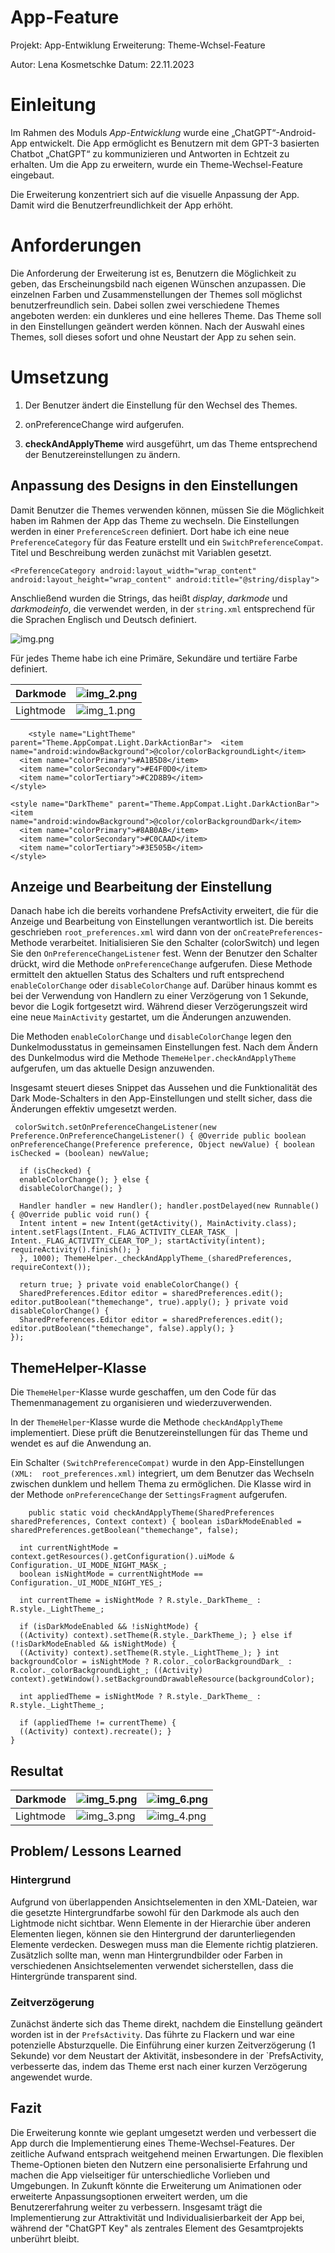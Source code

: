 # App-Feature

Projekt: App-Entwiklung
Erweiterung: Theme-Wchsel-Feature

Autor: Lena Kosmetschke
Datum: 22.11.2023



# Einleitung

Im Rahmen des Moduls  _App-Entwicklung_  wurde eine „ChatGPT“-Android-App entwickelt. Die App ermöglicht es Benutzern mit dem GPT-3 basierten Chatbot „ChatGPT“ zu kommunizieren und Antworten in Echtzeit zu erhalten. Um die App zu erweitern, wurde ein Theme-Wechsel-Feature eingebaut.

Die Erweiterung konzentriert sich auf die visuelle Anpassung der App. Damit wird die Benutzerfreundlichkeit der App erhöht.

# Anforderungen

Die Anforderung der Erweiterung ist es, Benutzern die Möglichkeit zu geben, das Erscheinungsbild nach eigenen Wünschen anzupassen. Die einzelnen Farben und Zusammenstellungen der Themes soll möglichst benutzerfreundlich sein. Dabei sollen zwei verschiedene Themes angeboten werden: ein dunkleres und eine helleres Theme. Das Theme soll in den Einstellungen geändert werden können. Nach der Auswahl eines Themes, soll dieses sofort und ohne Neustart der App zu sehen sein.

# Umsetzung

1. Der Benutzer ändert die Einstellung für den Wechsel des Themes.

2. onPreferenceChange wird aufgerufen.

3. **checkAndApplyTheme** wird ausgeführt, um das Theme entsprechend der Benutzereinstellungen zu ändern.

## Anpassung des Designs in den Einstellungen

Damit Benutzer die Themes verwenden können, müssen Sie die Möglichkeit haben im Rahmen der App das Theme zu wechseln. Die Einstellungen werden in einer `PreferenceScreen` definiert. Dort habe ich eine neue  `PreferenceCategory`  für das Feature erstellt und ein  `SwitchPreferenceCompat`. Titel und Beschreibung werden zunächst mit Variablen gesetzt.

    <PreferenceCategory android:layout_width="wrap_content" android:layout_height="wrap_content" android:title="@string/display">  

  <SwitchPreferenceCompat android:key="themechange" android:layout_width="wrap_content" android:layout_height="wrap_content" android:defaultValue="false" android:title="@string/darkmode" android:summary="@string/darkmodeInfo"/>  
</PreferenceCategory>

Anschließend wurden die Strings, das heißt  _display_,  _darkmode_  und  _darkmodeinfo_, die verwendet werden, in der `string.xml` entsprechend für die Sprachen Englisch und Deutsch definiert.

![img.png](ressources%2Fimg.png)

Für jedes Theme habe ich eine Primäre, Sekundäre und tertiäre Farbe definiert.

|Darkmode| ![img_2.png](ressources%2Fimg_1.png)  |
|--|--|
|Lightmode| ![img_1.png](ressources%2Fimg_2.png) |

        <style name="LightTheme" parent="Theme.AppCompat.Light.DarkActionBar">  <item name="android:windowBackground">@color/colorBackgroundLight</item>  
      <item name="colorPrimary">#A1B5D8</item>  
      <item name="colorSecondary">#E4F0D0</item>  
      <item name="colorTertiary">#C2D8B9</item>  
    </style>  
      
    <style name="DarkTheme" parent="Theme.AppCompat.Light.DarkActionBar">  <item name="android:windowBackground">@color/colorBackgroundDark</item>  
      <item name="colorPrimary">#8AB0AB</item>  
      <item name="colorSecondary">#C0CAAD</item>  
      <item name="colorTertiary">#3E505B</item>  
    </style>

## Anzeige und Bearbeitung der Einstellung

Danach habe ich die bereits vorhandene PrefsActivity erweitert, die für die Anzeige und Bearbeitung von Einstellungen verantwortlich ist. Die bereits geschrieben  `root_preferences.xml`  wird dann von der  `onCreatePreferences`-Methode verarbeitet. Initialisieren Sie den Schalter (colorSwitch) und legen Sie den `OnPreferenceChangeListener` fest. Wenn der Benutzer den Schalter drückt, wird die Methode `onPreferenceChange` aufgerufen. Diese Methode ermittelt den aktuellen Status des Schalters und ruft entsprechend `enableColorChange` oder `disableColorChange` auf. Darüber hinaus kommt es bei der Verwendung von Handlern zu einer Verzögerung von 1 Sekunde, bevor die Logik fortgesetzt wird. Während dieser Verzögerungszeit wird eine neue `MainActivity` gestartet, um die Änderungen anzuwenden.

Die Methoden `enableColorChange` und `disableColorChange` legen den Dunkelmodusstatus in gemeinsamen Einstellungen fest. Nach dem Ändern des Dunkelmodus wird die Methode `ThemeHelper.checkAndApplyTheme` aufgerufen, um das aktuelle Design anzuwenden.

Insgesamt steuert dieses Snippet das Aussehen und die Funktionalität des Dark Mode-Schalters in den App-Einstellungen und stellt sicher, dass die Änderungen effektiv umgesetzt werden.



     colorSwitch.setOnPreferenceChangeListener(new Preference.OnPreferenceChangeListener() { @Override public boolean onPreferenceChange(Preference preference, Object newValue) { boolean isChecked = (boolean) newValue;  
      
      if (isChecked) {  
      enableColorChange(); } else {  
      disableColorChange(); }  
        
      Handler handler = new Handler(); handler.postDelayed(new Runnable() { @Override public void run() {  
      Intent intent = new Intent(getActivity(), MainActivity.class); intent.setFlags(Intent._FLAG_ACTIVITY_CLEAR_TASK_ | Intent._FLAG_ACTIVITY_CLEAR_TOP_); startActivity(intent); requireActivity().finish(); }  
      }, 1000); ThemeHelper._checkAndApplyTheme_(sharedPreferences, requireContext());  
      
      return true; } private void enableColorChange() {  
      SharedPreferences.Editor editor = sharedPreferences.edit(); editor.putBoolean("themechange", true).apply(); } private void disableColorChange() {  
      SharedPreferences.Editor editor = sharedPreferences.edit(); editor.putBoolean("themechange", false).apply(); }  
    });

## ThemeHelper-Klasse

Die  `ThemeHelper`-Klasse wurde geschaffen, um den Code für das Themenmanagement zu organisieren und wiederzuverwenden.

In der  `ThemeHelper`-Klasse wurde die Methode  `checkAndApplyTheme`  implementiert. Diese prüft die Benutzereinstellungen für das Theme und wendet es auf die Anwendung an.

Ein Schalter `(SwitchPreferenceCompat)` wurde in den App-Einstellungen `(XML:  root_preferences.xml)` integriert, um dem Benutzer das Wechseln zwischen dunklem und hellem Thema zu ermöglichen. Die Klasse wird in der Methode  `onPreferenceChange` der  `SettingsFragment` aufgerufen.

        public static void checkAndApplyTheme(SharedPreferences sharedPreferences, Context context) { boolean isDarkModeEnabled = sharedPreferences.getBoolean("themechange", false);  
      
      int currentNightMode = context.getResources().getConfiguration().uiMode & Configuration._UI_MODE_NIGHT_MASK_;  
      boolean isNightMode = currentNightMode == Configuration._UI_MODE_NIGHT_YES_;  
      
      int currentTheme = isNightMode ? R.style._DarkTheme_ : R.style._LightTheme_;  
      
      if (isDarkModeEnabled && !isNightMode) {  
      ((Activity) context).setTheme(R.style._DarkTheme_); } else if (!isDarkModeEnabled && isNightMode) {  
      ((Activity) context).setTheme(R.style._LightTheme_); } int backgroundColor = isNightMode ? R.color._colorBackgroundDark_ : R.color._colorBackgroundLight_; ((Activity) context).getWindow().setBackgroundDrawableResource(backgroundColor);  
      
      int appliedTheme = isNightMode ? R.style._DarkTheme_ : R.style._LightTheme_;  
      
      if (appliedTheme != currentTheme) {  
      ((Activity) context).recreate(); }  
    }

## Resultat

|Darkmode| ![img_5.png](ressources%2Fimg_5.png) | ![img_6.png](ressources%2Fimg_6.png) |
|--|--|--|
| Lightmode | ![img_3.png](ressources%2Fimg_3.png) | ![img_4.png](ressources%2Fimg_4.png) |


## Problem/ Lessons Learned

###  Hintergrund
Aufgrund von überlappenden Ansichtselementen in den XML-Dateien, war die gesetzte Hintergrundfarbe sowohl für den Darkmode als auch den Lightmode nicht sichtbar. Wenn Elemente in der Hierarchie über anderen Elementen liegen, können sie den Hintergrund der darunterliegenden Elemente verdecken.
Deswegen muss man die Elemente richtig platzieren. Zusätzlich sollte man, wenn man Hintergrundbilder oder Farben in verschiedenen Ansichtselementen verwendet sicherstellen, dass die Hintergründe transparent sind.
###  Zeitverzögerung
Zunächst änderte sich das Theme direkt, nachdem die Einstellung geändert worden ist in der `PrefsActivity`. Das führte zu Flackern und war eine potenzielle Absturzquelle.
Die Einführung einer kurzen Zeitverzögerung (1 Sekunde) vor dem Neustart der Aktivität, insbesondere in der `PrefsActivity, verbesserte das, indem das Theme erst nach einer kurzen Verzögerung angewendet wurde.

## Fazit
Die Erweiterung konnte wie geplant umgesetzt werden und verbessert die App durch die Implementierung eines Theme-Wechsel-Features. Der zeitliche Aufwand entsprach weitgehend meinen Erwartungen. Die flexiblen Theme-Optionen bieten den Nutzern eine personalisierte Erfahrung und machen die App vielseitiger für unterschiedliche Vorlieben und Umgebungen. In Zukunft könnte die Erweiterung um Animationen oder erweiterte Anpassungsoptionen erweitert werden, um die Benutzererfahrung weiter zu verbessern. Insgesamt trägt die Implementierung zur Attraktivität und Individualisierbarkeit der App bei, während der "ChatGPT Key" als zentrales Element des Gesamtprojekts unberührt bleibt.

